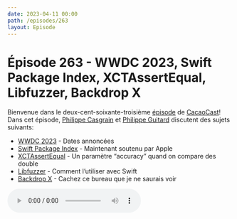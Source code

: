 ```yaml
---
date: 2023-04-11 00:00
path: /episodes/263
layout: Episode
---
```

# Épisode 263 - WWDC 2023, Swift Package Index, XCTAssertEqual, Libfuzzer, Backdrop X
<p>Bienvenue dans le deux-cent-soixante-troisi&egrave;me&nbsp;<a href="https://cacaocast.com/media/cacaocast_263.mp3" title="CacaoCast Episode 263">épisode</a> de <a href="https://mastodon.world/@cacaocast" title="CacaoCast sur Mastodon.world">CacaoCast</a>! Dans cet épisode, <a href="https://mastodon.social/@philippec" title="Philippe Casgrain sur Mastodon.social">Philippe Casgrain</a> et <a href="https://mastodon.social/@philippeguitard" title="Philippe Guitard sur Mastodon.social">Philippe Guitard</a> discutent des sujets suivants:</p>
<ul>
<li><a href="https://developer.apple.com/wwdc23/" title="WWDC 2023">WWDC 2023</a> - Dates annoncées</li>
<li><a href="https://www.swift.org/blog/swift-package-index-developer-spotlight/" title="Swift Package Index">Swift Package Index</a> - Maintenant soutenu par Apple</li>
<li><a href="https://queer.party/@quephird/110148532706296152" title="XCTAssertEqual">XCTAssertEqual</a> - Un paramètre “accuracy” quand on compare des double</li>
<li><a href="https://mastodon.social/@schwa/110158654820377887" title="Libfuzzer">Libfuzzer</a> - Comment l’utiliser avec Swift</li>
<li><a href="https://apps.apple.com/us/app/backdrop-x/id6446458434?mt=12" title="Backdrop X">Backdrop X</a> - Cachez ce bureau que je ne saurais voir</li>
</ul>
<p><audio controls><source src="https://cacaocast.com/media/cacaocast_263.mp3" type="audio/mpeg"><source src="https://cacaocast.com/media/cacaocast_263.mp3" type="audio/mp4">Votre navigateur ne supporte pas l'élément audio / Your browser does not support the audio element.</audio></p>
